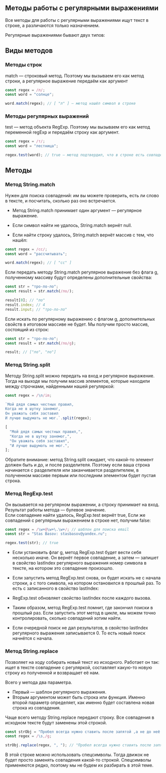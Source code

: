 ## Методы работы с регулярными выражениями

Все методы для работы с регулярными выражениями ищут текст в строке, а различаются только назначением.

Регулярные выражениями бывают двух типов:

## Виды методов

### Методы строк

match — строковый метод. Поэтому мы вызываем его как метод строки, а регулярное выражение передаём как аргумент

```javascript
const regex = /л/;
const word = "солнце";

word.match(regex); // [ "л" ] — метод нашёл символ в строке
```

### Методы регулярных выражений

test — метод объекта RegExp. Поэтому мы вызываем его как метод переменной regExp и передаём строку как аргумент.

```javascript
const regex = /т/;
const word = "лестница";

regex.test(word); // true — метод подтвердил, что в строке есть совпадение
```

## Методы

### Метод String.match

Нужен для поиска совпадений: им вы можете проверить, есть ли слово в тексте, и посчитать, сколько раз оно встречается.

- Метод String.match принимает один аргумент — регулярное выражение.

- Если символ найти не удалось, String.match вернёт null.

- Если найти строку удалось, String.match вернёт массив с тем, что нашёл:

```javascript
const regex = /сс/;
const word = "рассчитывать";

word.match(regex); // [ "сс" ]
```

Если передать методу String.match регулярное выражение без флага g, полученному массиву будут определены дополнительные свойства:

```javascript
const str = "тро-ло-ло";
const result = str.match(/ло/);

result[0]; // "ло"
result.index; // 4
result.input; // "тро-ло-ло"
```

Если искать по регулярному выражению с флагом g, дополнительных свойств в итоговом массиве не будет. Мы получим просто массив, состоящий из строк:

```javascript
const str = "тро-ло-ло";
const result = str.match(/ло/g);

result; // ["ло", "ло"]
```

### Метод String.split

Методу String.split можно передать на вход и регулярное выражение. Тогда на выходе мы получим массив элементов, которые находили между строчками, найденными нашей регуляркой:

```javascript
const regex = /\n/im;

`Мой дядя самых честных правил,
Когда не в шутку занемог,
Он уважать себя заставил
И лучше выдумать не мог.`.split(regex);
```

```javascript
[
  "Мой дядя самых честных правил,",
  "Когда не в шутку занемог,",
  "Он уважать себя заставил",
  "И лучше выдумать не мог.",
];
```

Обратите внимание: метод String.split ожидает, что какой-то элемент должен быть и до, и после разделителя. Поэтому если ваша строка начинается с разделителя или заканчивается разделителем, в полученном массиве первым или последним элементом будет пустая строка.

### Метод RegExp.test

Он вызывается на регулярном выражении, а строку принимает на вход. Результат работы метода — булевое значение. \
Если совпадение найти удалось, RegExp.test вернёт true, Если же совпадений с регулярным выражением в строке нет, получим false:

```javascript
const regex = /\w+@\w+\.\w+/; // шаблон для поиска email
const str = "Stas Basov: stasbasov@yandex.ru";

regex.test(str); // true
```

- Если установить флаг g, метод RegExp.test будет вести себя несколько иначе. Он вернёт первое совпадение, а затем — запишет в свойство lastIndex регулярного выражения номер символа в тексте, на котором это совпадение произошло.

- Если запустить метод RegExp.test снова, он будет искать не с начала строки, а с того символа, на котором остановился в прошлый раз. То есть с записанного в свойство lastIndex:

- RegExp.test обновляет свойство lastIndex после каждого вызова.

- Таким образом, метод RegExp.test помнит, где закончил поиски в прошлый раз. Если запустить этот метод в цикле, мы можем точно контролировать, сколько совпадений хотим найти.

- Если очередной поиск не дал результатов, в свойство lastIndex регулярного выражения записывается 0. То есть новый поиск начнётся с начала.

### Метод String.replace

Позволяет на ходу собирать новый текст из исходного. Работает он так: ищет в тексте совпадение с регуляркой, составляет какую-то новую строку из полученной и возвращает её нам.

Всего у метода два параметра.

- Первый — шаблон регулярного выражения.
- Вторым аргументом может быть строка или функция. Именно второй параметр определяет, как именно будет составлена новая строка из совпадения.

Чаще всего методу String.replace передают строку. Все совпадения в исходном тексте будут заменены этой строкой.

```javascript
const strObj = "Пробел всегда нужно ставить после запятой ,а не до неё.";
const regex = /\s,/g;

strObj.replace(regex, ", "); // "Пробел всегда нужно ставить после запятой, а не до неё."
```

В этой строке можно использовать спецсимволы. Тогда движок не будет просто заменять совпадения какой-то строкой. Спецсимволы применяются редко, поэтому мы не будем их разбирать в этой теме.


